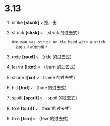# 3.13

1. strike **[straɪk]** `v` 撞，击

2. struck **[strʌk]** `v` （strick 的过去式）

   ```
   One man was struck on the head with a stick
   一名男子头部遭到棍击
   ```

3. rode **[rəʊd]** `v` （ride 的过去式）

4. learnt **[lɜːnt]** `v` （learn 的过去式）

5. shone **[ʃɒn]** `v` （shine 的过去式）

6. hid **[hɪd]** `v` （hide 的过去式）

7. spoilt **[spɔɪlt]** `v` （spoil 的过去式）

8. tore **[tɔː(r)]** `v` （tear 的过去式）

9. torn **[tɔːn]** `v` （tear 的过去式）
